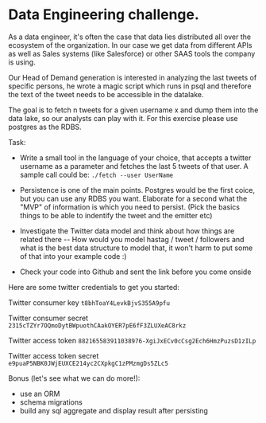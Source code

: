 # Data Engineering challenge.

As a data engineer, it's often the case that data lies distributed all over the ecosystem of the organization.
In our case we get data from different APIs as well as Sales systems (like Salesforce) or other SAAS tools
the company is using.

Our Head of Demand generation is interested in analyzing the last tweets of specific persons, 
he wrote a magic script which runs in psql and therefore the text of the tweet needs to be accessible in the datalake.

The goal is to fetch n tweets for a given username x and dump them into
the data lake, so our analysts can play with it. For this exercise please use postgres as the RDBS.


Task:
- Write a small tool in the language of your choice, that accepts a twitter username as a parameter 
  and fetches the last 5 tweets of that user.
  A sample call could be:
    `./fetch --user UserName`

- Persistence is one of the main points.
  Postgres would be the first coice, but you can use any RDBS you want.
  Elaborate for a second what the "MVP" of information is which you need to persist.
  (Pick the basics things to be able to indentify the tweet and the emitter etc)
  
- Investigate the Twitter data model and think about how things are related there
-- How would you model hastag / tweet / followers and what is the best data structure to model that,
   it won't harm to put some of that into your example code :)

- Check your code into Github and sent the link before you come onside



Here are some twitter credentials to get you started:

Twitter consumer key
  `t8bhToaY4LevkBjvS355A9pfu`

Twitter consumer secret
  `2315cTZYr7OQmoDytBWpuothCAakOYER7pE6fF3ZLUXeAC8rkz`

Twitter access token
  `882165583911038976-XgiJxECv0cCsg2Ech6HmzPuzsD1zILp`

Twitter access token secret
  `e9puaP5NBK0JWjEUXCE214yc2CXpkgC1zPMzmgDs5ZLc5`


Bonus (let's see what we can do more!):
- use an ORM
- schema migrations
- build any sql aggregate and display result after persisting

